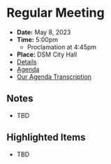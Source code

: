 # Regular Meeting

- **Date:** May 8, 2023
- **Time:** 5:00pm
    - Proclamation at 4:45pm
- **Place:** DSM City Hall
- [Details](https://www.dsm.city/citycouncil_detail_T60_R2412.php)
- [Agenda](https://councildocs.dsm.city/agendas/ag20230508.pdf)
- [Our Agenda Transcription](#/view/agenda~2023~transcription~05-08_RM)

## Notes

- TBD

## Highlighted Items

- TBD
